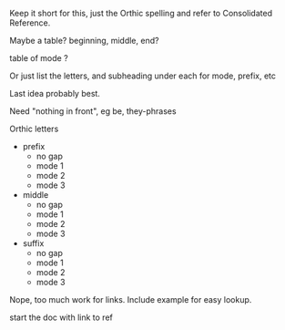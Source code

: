 Keep it short for this, just the Orthic spelling and refer to Consolidated Reference.

Maybe a table? beginning, middle, end?

table of mode ?

Or just list the letters, and subheading under each for mode, prefix, etc

Last idea probably best.


Need "nothing in front", eg be, they-phrases

Orthic letters
- prefix
  - no gap
  - mode 1
  - mode 2
  - mode 3
- middle
  - no gap
  - mode 1
  - mode 2
  - mode 3
- suffix
  - no gap
  - mode 1
  - mode 2
  - mode 3


Nope, too much work for links. Include example for easy lookup.

start the doc with link to ref



